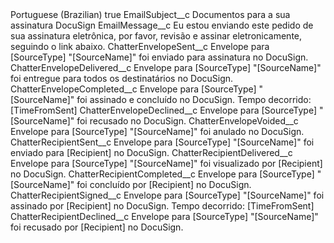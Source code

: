 <?xml version="1.0" encoding="UTF-8"?>
<CustomMetadata xmlns="http://soap.sforce.com/2006/04/metadata" xmlns:xsi="http://www.w3.org/2001/XMLSchema-instance" xmlns:xsd="http://www.w3.org/2001/XMLSchema">
    <label>Portuguese (Brazilian)</label>
    <protected>true</protected>
    <values>
        <field>EmailSubject__c</field>
        <value xsi:type="xsd:string">Documentos para a sua assinatura DocuSign</value>
    </values>
    <values>
        <field>EmailMessage__c</field>
        <value xsi:type="xsd:string">Eu estou enviando este pedido de sua assinatura eletrônica, por favor, revisão e assinar eletronicamente, seguindo o link abaixo.</value>
    </values>
    <values>
        <field>ChatterEnvelopeSent__c</field>
        <value xsi:type="xsd:string">Envelope para [SourceType] "[SourceName]" foi enviado para assinatura no DocuSign.</value>
    </values>
    <values>
        <field>ChatterEnvelopeDelivered__c</field>
        <value xsi:type="xsd:string">Envelope para [SourceType] "[SourceName]" foi entregue para todos os destinatários no DocuSign.</value>
    </values>
    <values>
        <field>ChatterEnvelopeCompleted__c</field>
        <value xsi:type="xsd:string">Envelope para [SourceType] "[SourceName]" foi assinado e concluído no DocuSign. Tempo decorrido: [TimeFromSent]</value>
    </values>
    <values>
        <field>ChatterEnvelopeDeclined__c</field>
        <value xsi:type="xsd:string">Envelope para [SourceType] "[SourceName]" foi recusado no DocuSign.</value>
    </values>
    <values>
        <field>ChatterEnvelopeVoided__c</field>
        <value xsi:type="xsd:string">Envelope para [SourceType] "[SourceName]" foi anulado no DocuSign.</value>
    </values>
    <values>
        <field>ChatterRecipientSent__c</field>
        <value xsi:type="xsd:string">Envelope para [SourceType] "[SourceName]" foi enviado para [Recipient] no DocuSign.</value>
    </values>
    <values>
        <field>ChatterRecipientDelivered__c</field>
        <value xsi:type="xsd:string">Envelope para [SourceType] "[SourceName]" foi visualizado por [Recipient] no DocuSign.</value>
    </values>
    <values>
        <field>ChatterRecipientCompleted__c</field>
        <value xsi:type="xsd:string">Envelope para [SourceType] "[SourceName]" foi concluído por [Recipient] no DocuSign.</value>
    </values>
    <values>
        <field>ChatterRecipientSigned__c</field>
        <value xsi:type="xsd:string">Envelope para [SourceType] "[SourceName]" foi assinado por [Recipient] no DocuSign. Tempo decorrido: [TimeFromSent]</value>
    </values>
    <values>
        <field>ChatterRecipientDeclined__c</field>
        <value xsi:type="xsd:string">Envelope para [SourceType] "[SourceName]" foi recusado por [Recipient] no DocuSign.</value>
    </values>
</CustomMetadata>

